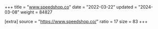 +++
title = "www.speedshop.co"
date = "2022-03-22"
updated = "2024-03-08"
weight = 84827

[extra]
source = "https://www.speedshop.co/"
ratio = 17
size = 83
+++
